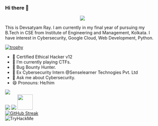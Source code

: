 ### Hi there 👋
<p align="center"><img src="https://media.tenor.com/gTg8ZSZMR6YAAAAC/scaler-create-impact.gif"></img></p>
<p font-family:"Ubuntu, sans-serif">
This is Devsatyam Ray. I am currently in my final year of pursuing my B.Tech in CSE from Institute of Engineering and Management, Kolkata. I have interest in Cybersecurity, Google Cloud, Web Development, Python.

[![trophy](https://github-profile-trophy.vercel.app/?username=devsatyamr)](https://github.com/ryo-ma/github-profile-trophy)

- 🔭 Certified Ethical Hacker v12
- 🌱 I’m currently playing CTFs.
- 🥷 Bug Bounty Hunter.
- 🏢 Ex Cybersecurity Intern @Senselearner Technogies Pvt. Ltd
- 💬 Ask me about Cybersecurity.
- 😄 Pronouns: He/him
</p>

![](https://komarev.com/ghpvc/?username=devsatyamr)
<br>
![](https://raw.githubusercontent.com/devsatyamr/github-stats/master/generated/overview.svg#gh-dark-mode-only)
![](https://raw.githubusercontent.com/devsatyamr/github-stats/master/generated/overview.svg#gh-light-mode-only)
<a href="https://www.instagram.com/devsatyamr/">
  <img height="50" src="https://user-images.githubusercontent.com/46517096/166974368-9798f39f-1f46-499c-b14e-81f0a3f83a06.png"/>
</a>
<br>
[![GitHub Streak](https://streak-stats.demolab.com/?user=devsatyamr&theme=dark)](https://git.io/streak-stats)
<br>
<img src="https://tryhackme-badges.s3.amazonaws.com/evilCorpse.png" alt="TryHackMe">
</p>
